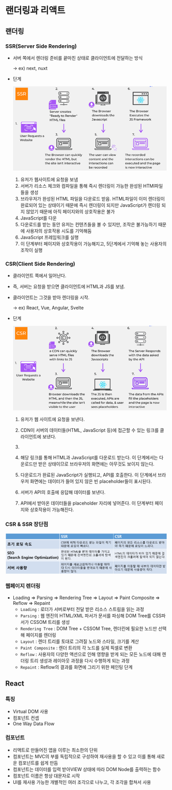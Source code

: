# 랜더링과 리액트

## 랜더링

### SSR(Server Side Rendering)

- 서버 쪽에서 렌더링 준비를 끝마친 상태로 클라이언트에 전달하는 방식
    
    → ex) next, nuxt
    
- 단계
    
    ![Untitled](Img/Untitled.png)
    
    1. 유저가 웹사이트에 요청을 보냄
    2. 서버가 리소스 체크와 컴파일을 통해 즉시 렌더링이 가능한 완성된 HTMl파일들을 생성
    3. 브라우저가 완성된 HTML 파일을 다운로드 받음. HTML파일이 이미 렌더링이 완료되어 있는 상태이기 때문에 즉시 렌더링이 되지만 JavaScript가 렌더링 되지 않았기 때문에 아직 페이지와의 상호작용은 불가
    4. JavaScript를 다운
    5. 다운로드를 받는 동안 유저는 컨텐츠들을 볼 수 있지만, 조작은 불가능하기 때문에 사용자의 상호작용 시도를 기억해둠
    6. JavaScript 프레임워크를 실행
    7. 이 단계부터 페이지와 상호작용이 가능해지고, 5단계에서 기억해 놓는 사용자의 조작이 실행

### CSR(Client Side Rendering)

- 클라이언트 쪽에서 일어난다.
- 즉, 서버는 요청을 받으면 클라이언트에 HTML과 JS를 보냄.
- 클라이언트는 그것을 받아 렌더링을 시작.
    
    → ex) React, Vue, Angular, Svelte
    
- 단계
    
    ![Untitled](Img/Untitled%201.png)
    
    1. 유저가 웹 사이트에 요청을 보낸다.
    2.  CDN이 서버의 데이터들(HTML, JavaScript 등)에 접근할 수 있는 링크를 클라이언트에 보낸다.
    3. 
    4. 해당 링크를 통해 HTML과 JavaScript를 다운로드 받는다. 이 단계에서는 다운로드만 받은 상태이므로 브라우저의 화면에는 아무것도 보이지 않는다.
    5. 다운로드가 완료된 JavaScript가 실행되고, API를 호출한다. 이 단계에서 브라우저 화면에는 데이터가 들어 있지 않은 빈 placeholder들이 표시된다.
    
    6. 서버가 API의 호출에 응답해 데이터를 보낸다.
    
    7. API에서 받아온 데이터들을 placeholder 자리에 넣어준다. 이 단계부터 페이지와 상호작용이 가능해진다.
    

### CSR & SSR 장단점

![Untitled](Img/Untitled%202.png)

### 웹페이지 렌더링

- Loading ⇒ Parsing ⇒ Rendering Tree ⇒ Layout ⇒ Paint Composite ⇒ Reflow ⇒ Repaint
    - `Loading` : 로더가 서버로부터 전달 받은 리소스 스트림을 읽는 과정
    - `Parsing` : 웹 엔진의 HTML/XML 파서가 문서를 파싱해 DOM Tree를 CSS파서가 CSSOM 트리를 생성
    - `Rendering Tree` : DOM Tree + CSSOM Tree, 렌더린에 필요한 노드만 선택해 페이지를 렌더링
    - `Layout` : 렌더 트리를 토대로 그려질 노드와 스타일, 크기를 계산
    - `Paint Composite` : 렌더 트리의 각 노드를 실제 픽셀로 변환
    - `Reflow` : 사용자의 다양한 액션으로 인해 영향을 받게 되는 모든 노드에 대해 렌더링 트리 생성과 레이아웃 과정을 다시 수행하게 되는 과정
    - `Repaint` : Reflow의 결과를 화면에 그리기 위한 페인팅 단계

## React

### 특징

- Virtual DOM 사용
- 컴포넌트 컨셉
- One Way Data Flow

### 컴포넌트

- 리액트로 만들어진 앱을 이루는 최소한의 단위
- 컴포넌트는 MVC의 부를 독립적으로 구성하여 재사용을 할 수 있고 이를 통해 새로운 컴포넌트를 쉽게 만듬
- 컴포넌트는 데이터를 입력 받아VIEW 상태에 따라 DOM Node를 출력하는 함수
- 컴포넌트 이름은 항상 대문자로 시작
- UI를 재사용 가능한 개별적인 여러 조각으로 나누고, 각 조각을 합쳐서 사용